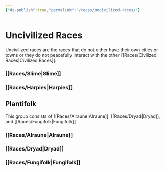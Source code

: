 ```yaml
---
{"dg-publish":true,"permalink":"/races/uncivilized-races/"}
---
```


# Uncivilized Races
Uncivilized races are the races that do not either have their own cities or towns or they do not peacefully interact with the other [[Races/Civilized Races\|Civilized Races]].
### [[Races/Slime\|Slime]] 
### [[Races/Harpies\|Harpies]]

## Plantifolk
This group consists of [[Races/Alraune\|Alraune]], [[Races/Dryad\|Dryad]], and [[Races/Fungifolk\|Fungifolk]]
### [[Races/Alraune\|Alraune]]
### [[Races/Dryad\|Dryad]]
### [[Races/Fungifolk\|Fungifolk]]


